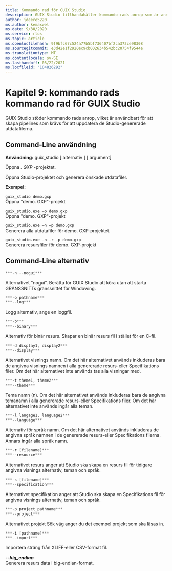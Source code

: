 ```yaml
---
title: Kommando rad för GUIX Studio
description: GUIX Studio tillhandahåller kommando rads anrop som är användbart för att skapa pipelines som krävs för att uppdatera de Studio-genererade utdatafilerna.
author: jdeere5220
ms.author: kemaxwel
ms.date: 9/30/2020
ms.service: rtos
ms.topic: article
ms.openlocfilehash: 9f9bfc67c524a77b5bf736407bf2ca372ce98308
ms.sourcegitcommit: e3d42e1f2920ec9cb002634b542bc20754f9544e
ms.translationtype: MT
ms.contentlocale: sv-SE
ms.lasthandoff: 03/22/2021
ms.locfileid: "104826292"
---
```

# <a name="chapter-9-guix-studio-command-line"></a>Kapitel 9: kommando rads kommando rad för GUIX Studio

GUIX Studio stöder kommando rads anrop, vilket är användbart för att skapa pipelines som krävs för att uppdatera de Studio-genererade utdatafilerna.

## <a name="command-line-usage"></a>Command-Line användning

**Användning:** guix_studio \[ alternativ \] \[ argument\]

Öppna *. GXP* -projektet.

Öppna Studio-projektet och generera önskade utdatafiler.


**Exempel:**

`guix_studio demo.gxp`  
Öppna "demo. GXP"-projekt


`guix_studio.exe –p demo.gxp`  
Öppna "demo. GXP"-projekt


`guix_studio.exe –n –p demo.gxp`  
Generera alla utdatafiler för demo. GXP-projektet.

`guix_studio.exe –n –r –p demo.gxp`  
Generera resursfiler för demo. GXP-projekt


## <a name="command-line-options"></a>Command-Line alternativ

```C
***-n --nogui***  
```

Alternativet "nogui". Berätta för GUIX Studio att köra utan att starta GRÄNSSNITTs gränssnittet för Windowing.

```C
***-o pathname***  
***--log***  
```

Logg alternativ, ange en loggfil.

```C
***-b***  
***--binary***  
```

Alternativ för binär resurs. Skapar en binär resurs fil i stället för en C-fil.

```C
***-d display1, display2***  
***--display***  
```

Alternativet visnings namn. Om det här alternativet används inkluderas bara de angivna visnings namnen i alla genererade resurs-eller Specifikations filer. Om det här alternativet inte används tas alla visningar med.

```C
***-t theme1, theme2***  
***--theme***  
```

Tema namn (n). Om det här alternativet används inkluderas bara de angivna temanamn i alla genererade resurs-eller Specifikations filer. Om det här alternativet inte används ingår alla teman.

```C
***-l langage1, language2***  
***--language***  
```

Alternativ för språk namn. Om det här alternativet används inkluderas de angivna språk namnen i de genererade resurs-eller Specifikations filerna. Annars ingår alla språk namn.

```C
***-r [filename]***  
***--resource***  
```

Alternativet resurs anger att Studio ska skapa en resurs fil för tidigare angivna visnings alternativ, teman och språk.

```C
***-s [filename]***  
***--specification***  
```

Alternativet specifikation anger att Studio ska skapa en Specifikations fil för angivna visnings alternativ, teman och språk.

```C
***-p project_pathname***  
***--project***  
```

Alternativet projekt Sök väg anger du det exempel projekt som ska läsas in.

```C
***-i [pathname]***  
***--import***  
```

Importera sträng från XLIFF-eller CSV-format fil.

***--big_endian***  
Generera resurs data i big-endian-format.

